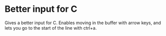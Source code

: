 # Better input for C

Gives a better input for C. Enables moving in the buffer with arrow keys, and lets you go to the start of the line with ctrl+a.
